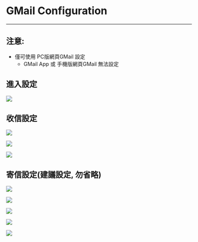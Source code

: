 # GMail Configuration
---

## 注意:
- 僅可使用 PC版網頁GMail 設定
    - GMail App 或 手機版網頁GMail 無法設定

## 進入設定
![](https://in.ncu.edu.tw/center31/GMail_config/GMail_config01.png)
## 收信設定
![](https://in.ncu.edu.tw/center31/GMail_config/GMail_config02.png)

![](https://in.ncu.edu.tw/center31/GMail_config/GMail_config03.png)

![](https://in.ncu.edu.tw/center31/GMail_config/GMail_config04.png)

## 寄信設定(建議設定, 勿省略)
![](https://in.ncu.edu.tw/center31/GMail_config/GMail_config05.png)

![](https://in.ncu.edu.tw/center31/GMail_config/GMail_config06.png)

![](https://in.ncu.edu.tw/center31/GMail_config/GMail_config07.png)

![](https://in.ncu.edu.tw/center31/GMail_config/GMail_config08.png)

![](https://in.ncu.edu.tw/center31/GMail_config/GMail_config09.png)
